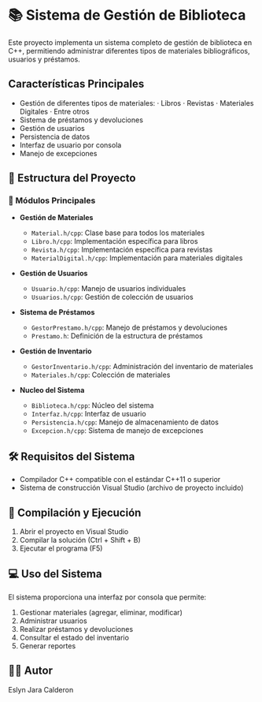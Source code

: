 # 📚 Sistema de Gestión de Biblioteca

Este proyecto implementa un sistema completo de gestión de biblioteca en C++, permitiendo administrar diferentes tipos de materiales bibliográficos, usuarios y préstamos.

## Características Principales

- Gestión de diferentes tipos de materiales:
   · Libros
   · Revistas
   · Materiales Digitales
   · Entre otros
- Sistema de préstamos y devoluciones
- Gestión de usuarios
- Persistencia de datos
- Interfaz de usuario por consola
- Manejo de excepciones

## 🧱 Estructura del Proyecto

### 📂 Módulos Principales

- **Gestión de Materiales**
  - `Material.h/cpp`: Clase base para todos los materiales
  - `Libro.h/cpp`: Implementación específica para libros
  - `Revista.h/cpp`: Implementación específica para revistas
  - `MaterialDigital.h/cpp`: Implementación para materiales digitales

- **Gestión de Usuarios**
  - `Usuario.h/cpp`: Manejo de usuarios individuales
  - `Usuarios.h/cpp`: Gestión de colección de usuarios

- **Sistema de Préstamos**
  - `GestorPrestamo.h/cpp`: Manejo de préstamos y devoluciones
  - `Prestamo.h`: Definición de la estructura de préstamos

- **Gestión de Inventario**
  - `GestorInventario.h/cpp`: Administración del inventario de materiales
  - `Materiales.h/cpp`: Colección de materiales

- **Nucleo del Sistema**
  - `Biblioteca.h/cpp`: Núcleo del sistema
  - `Interfaz.h/cpp`: Interfaz de usuario
  - `Persistencia.h/cpp`: Manejo de almacenamiento de datos
  - `Excepcion.h/cpp`: Sistema de manejo de excepciones

## 🛠️ Requisitos del Sistema

- Compilador C++ compatible con el estándar C++11 o superior
- Sistema de construcción Visual Studio (archivo de proyecto incluido)

## 🚀 Compilación y Ejecución

1. Abrir el proyecto en Visual Studio
2. Compilar la solución (Ctrl + Shift + B)
3. Ejecutar el programa (F5)

## 💻 Uso del Sistema

El sistema proporciona una interfaz por consola que permite:

1. Gestionar materiales (agregar, eliminar, modificar)
2. Administrar usuarios
3. Realizar préstamos y devoluciones
4. Consultar el estado del inventario
5. Generar reportes

## 🧑‍💻 Autor

Eslyn Jara Calderon
